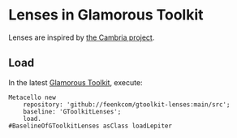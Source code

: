 # Lenses in Glamorous Toolkit

Lenses are inspired by [the Cambria project](https://www.inkandswitch.com/cambria/).

## Load

In the latest [Glamorous Toolkit](https://gtoolkit.com), execute:

```
Metacello new
	repository: 'github://feenkcom/gtoolkit-lenses:main/src';
	baseline: 'GToolkitLenses';
	load.
#BaselineOfGToolkitLenses asClass loadLepiter
```
